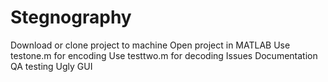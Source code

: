 # Stegnography
 Download or clone project to machine Open project in MATLAB Use testone.m for encoding Use testtwo.m for decoding Issues Documentation QA testing Ugly GUI
